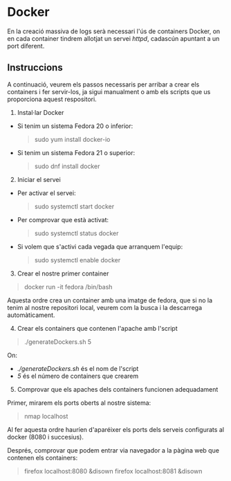# Docker

En la creació massiva de logs serà necessari l'ús de containers Docker, on en cada container tindrem allotjat un servei *httpd*, cadascún apuntant 
a un port diferent.

## Instruccions

A continuació, veurem els passos necessaris per arribar a crear els containers i fer servir-los, ja sigui manualment o amb els scripts
que us proporciona aquest respositori.

1.  Instal·lar Docker

  * Si tenim un sistema Fedora 20 o inferior:
  
    > sudo yum install docker-io
  
  * Si tenim un sistema Fedora 21 o superior:
  
    > sudo dnf install docker
    

2.  Iniciar el servei

  * Per activar el servei:
  
    > sudo systemctl start docker
  
  * Per comprovar que està activat:
  
    > sudo systemctl status docker
    
  * Si volem que s'activi cada vegada que arranquem l'equip:
  
    > sudo systemctl enable docker
    

3. Crear el nostre primer container

  > docker run -it fedora /bin/bash
  
  Aquesta ordre crea un container amb una imatge de fedora, que si no la tenim al nostre repositori local, veurem com la busca i la
  descarrega automàticament.
  
4. Crear els containers que contenen l'apache amb l'script

 > ./generateDockers.sh 5
 
 On:
 
 * *./generateDockers.sh* és el nom de l'script
 * *5* és el número de containers que crearem
 
5. Comprovar que els apaches dels containers funcionen adequadament

 Primer, mirarem els ports oberts al nostre sistema:
  
  > nmap localhost
  
 Al fer aquesta ordre hauríen d'aparéixer els ports dels serveis configurats al docker (8080 i succesius).
 
 Després, comprovar que podem entrar via navegador a la pàgina web que contenen els containers:
 
  > firefox localhost:8080 &disown
  > firefox localhost:8081 &disown
  
 

  
